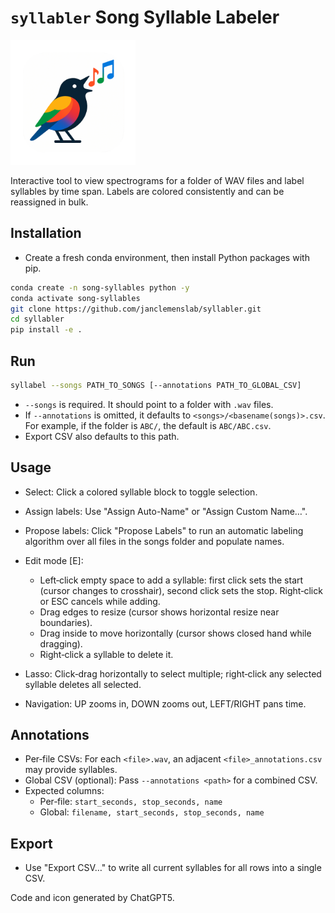 # `syllabler` Song Syllable Labeler

<img src="src/syllabel/icon.png" alt="bird" width="200"/>

Interactive tool to view spectrograms for a folder of WAV files and label syllables by time span. Labels are colored consistently and can be reassigned in bulk.

## Installation

- Create a fresh conda environment, then install Python packages with pip.

```bash
conda create -n song-syllables python -y
conda activate song-syllables
git clone https://github.com/janclemenslab/syllabler.git
cd syllabler
pip install -e .
```

## Run

```bash
syllabel --songs PATH_TO_SONGS [--annotations PATH_TO_GLOBAL_CSV]
```

- `--songs` is required. It should point to a folder with `.wav` files.
- If `--annotations` is omitted, it defaults to `<songs>/<basename(songs)>.csv`. For example, if the folder is `ABC/`, the default is `ABC/ABC.csv`.
- Export CSV also defaults to this path.


## Usage

- Select: Click a colored syllable block to toggle selection.
- Assign labels: Use "Assign Auto-Name" or "Assign Custom Name…".
- Propose labels: Click "Propose Labels" to run an automatic labeling algorithm over all files in the songs folder and populate names.

- Edit mode [E]:
  - Left‑click empty space to add a syllable: first click sets the start (cursor changes to crosshair), second click sets the stop. Right‑click or ESC cancels while adding.
  - Drag edges to resize (cursor shows horizontal resize near boundaries).
  - Drag inside to move horizontally (cursor shows closed hand while dragging).
  - Right‑click a syllable to delete it.
- Lasso: Click‑drag horizontally to select multiple; right‑click any selected syllable deletes all selected.
- Navigation: UP zooms in, DOWN zooms out, LEFT/RIGHT pans time.

## Annotations

- Per‑file CSVs: For each `<file>.wav`, an adjacent `<file>_annotations.csv` may provide syllables.
- Global CSV (optional): Pass `--annotations <path>` for a combined CSV.
- Expected columns:
  - Per‑file: `start_seconds, stop_seconds, name`
  - Global: `filename, start_seconds, stop_seconds, name`

## Export

- Use "Export CSV…" to write all current syllables for all rows into a single CSV.


Code and icon generated by ChatGPT5.

